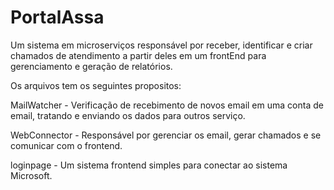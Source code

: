 # PortalAssa

Um sistema em microserviços responsável por receber, identificar e criar chamados de atendimento a partir deles em um frontEnd para gerenciamento e geração de relatórios.

Os arquivos tem os seguintes propositos:

MailWatcher - Verificação de recebimento de novos email em uma conta de email, tratando e enviando os dados para outros serviço.

WebConnector - Responsável por gerenciar os email, gerar chamados e se comunicar com o frontend.

loginpage - Um sistema frontend simples para conectar ao sistema Microsoft.


